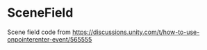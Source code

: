 # SceneField
Scene field code from https://discussions.unity.com/t/how-to-use-onpointerenter-event/565555
